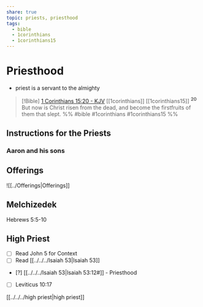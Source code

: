 ```yaml
---
share: true
topic: priests, priesthood
tags:
  - bible
  - 1corinthians
  - 1corinthians15
---
```




# Priesthood

- priest is a servant to the almighty

> [!Bible] [1 Corinthians 15:20 - KJV](https://bible-api.com/1cori+15:20?translation=kjv) [[1corinthians]] [[1corinthians15]]
>  <sup> **20** </sup>But now is Christ risen from the dead, and become the firstfruits of them that slept.
 %% #bible #1corinthians #1corinthians15 %%


## Instructions for the Priests

### Aaron and his sons

## Offerings


![[../Offerings|Offerings]]


## Melchizedek 

Hebrews 5:5-10

## High Priest

- [ ] Read John 5 for Context
- [ ] Read [[../../../Isaiah 53|Isaiah 53]]
- [?] [[../../../Isaiah 53|Isaiah 53:12#]] - Priesthood
- [ ] Leviticus 10:17

[[../../../high priest|high priest]]
